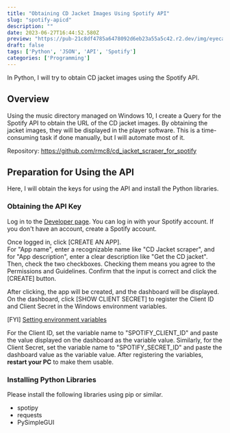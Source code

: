```yaml
---
title: "Obtaining CD Jacket Images Using Spotify API"
slug: "spotify-apicd"
description: ""
date: 2023-06-27T16:44:52.580Z
preview: "https://pub-21c8df4785a6478092d6eb23a55a5c42.r2.dev/img/eyecatch/tunebrowser.webp"
draft: false
tags: ['Python', 'JSON', 'API', 'Spotify']
categories: ['Programming']
---
```


<p>In Python, I will try to obtain CD jacket images using the Spotify API.</p>
<h2 id="h9707d3a59a">Overview</h2>
<p>Using the music directory managed on Windows 10, I create a Query for the Spotify API to obtain the URL of the CD jacket images. By obtaining the jacket images, they will be displayed in the player software. This is a time-consuming task if done manually, but I will automate most of it.</p>
<p>Repository: <a href="https://github.com/rmc8/cd_jacket_scraper_for_spotify">https://github.com/rmc8/cd_jacket_scraper_for_spotify</a></p>
<h2 id="h255e3e779e">Preparation for Using the API</h2>
<p>Here, I will obtain the keys for using the API and install the Python libraries.</p>
<h3 id="he3e7f8020b">Obtaining the API Key</h3>
<p>Log in to the <a href="https://draft.blogger.com/blog/post/edit/3231669075263956300/6625944576452608577#">Developer page</a>. You can log in with your Spotify account. If you don't have an account, create a Spotify account.</p>
<p>Once logged in, click [CREATE AN APP].<br>For "App name", enter a recognizable name like "CD Jacket scraper", and for "App description", enter a clear description like "Get the CD jacket". Then, check the two checkboxes. Checking them means you agree to the Permissions and Guidelines. Confirm that the input is correct and click the [CREATE] button.</p>
<p>After clicking, the app will be created, and the dashboard will be displayed. On the dashboard, click [SHOW CLIENT SECRET] to register the Client ID and Client Secret in the Windows environment variables.</p>
<p>[FYI] <a href="https://draft.blogger.com/blog/post/edit/3231669075263956300/6625944576452608577#">Setting environment variables</a></p>
<p>For the Client ID, set the variable name to "SPOTIFY_CLIENT_ID" and paste the value displayed on the dashboard as the variable value. Similarly, for the Client Secret, set the variable name to "SPOTIFY_SECRET_ID" and paste the dashboard value as the variable value. After registering the variables, <strong>restart your PC</strong> to make them usable.</p>
<h3 id="h0f9c9e996f">Installing Python Libraries</h3>
<p>Please install the following libraries using pip or similar.</p>
<ul>
<li>spotipy</li>
<li>requests</li>
<li>PySimpleGUI</li>
</ul>
<pre><code class=
